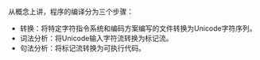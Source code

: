 从概念上讲，程序的编译分为三个步骤：

* 转换：将特定字符指令系统和编码方案编写的文件转换为Unicode字符序列。
* 词法分析：将Unicode输入字符流转换为标记流。
* 句法分析：将标记流转换为可执行代码。



